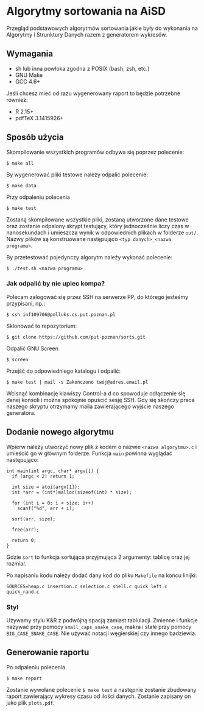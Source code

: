 # Algorytmy sortowania na AiSD

Przegląd podstawowych algorytmów sortowania jakie były do wykonania
na Algorytmy i Strunktury Danych razem z generatorem wykresów.

## Wymagania

- sh lub inna powłoka zgodna z POSIX (bash, zsh, etc.)
- GNU Make
- GCC 4.6+

Jeśli chcesz mieć od razu wygenerowany raport to będzie potrzebne również:

- R 2.15+
- pdfTeX 3.1415926+

## Sposób użycia

Skompilowanie wszystkich programów odbywa się poprzez polecenie:

    $ make all

By wygenerować pliki testowe należy odpalić polecenie:

    $ make data

Przy odpaleniu polecenia

    $ make test

Zostaną skompilowane wszystkie pliki, zostaną utworzone dane testowe oraz
zostanie odpalony skrypt testujący, który jednocześnie liczy czas w nanosekundach
i umieszcza wynik w odpowiednich plikach w folderze `out/`. Nazwy plików są
konstruowane następująco `<typ danych>_<nazwa programu>`.

By przetestować pojedynczy algorytm należy wykonać polecenie:

    $ ./test.sh <nazwa programu>

### Jak odpalić by nie upiec kompa?

Polecam zalogować się przez SSH na serwerze PP, do którego jesteśmy przypisani, np.:

    $ ssh inf109706@polluks.cs.put.poznan.pl

Sklonować to repozytorium:

    $ git clone https://github.com/put-poznan/sorts.git

Odpalić GNU Screen

    $ screen

Przejść do odpowiedniego katalogu i odpalić:

    $ make test | mail -s Zakończono twój@adres.email.pl

Wcisnąć kombinację klawiszy Control-a d co spowoduje odłączenie się danej konsoli
i można spokojnie opuścić sesję SSH. Gdy się skończy praca naszego skryptu otrzymamy
maila zawierającego wyjście naszego generatora.

## Dodanie nowego algorytmu

Wpierw należy utworzyć nowy plik z kodem o nazwie `<nazwa algorytmu>.c` i umieścić go
w głównym folderze. Funkcja `main` powinna wyglądać następująco:

    int main(int argc, char* argv[]) {
      if (argc < 2) return 1;

      int size = atoi(argv[1]);
      int *arr = (int*)malloc(sizeof(int) * size);

      for (int i = 0; i < size; i++)
        scanf("%d", arr + i);

      sort(arr, size);

      free(arr);

      return 0;
    }

Gdzie `sort` to funkcja sortująca przyjmująca 2 argumenty: tablicę oraz jej rozmiar.

Po napisaniu kodu należy dodać dany kod do pliku `Makefile` na końcu linijki:

    SOURCES=heap.c insertion.c selection.c shell.c quick_left.c quick_rand.c

### Styl

Używamy stylu K&R z podwójną spacją zamiast tablulacji. Zmienne i funkcje nazywać
przy pomocy `small_caps_snake_case`, makra i stałe przy pomocy `BIG_CASE_SNAKE_CASE`.
Nie używać notacji węgierskiej czy innego badziewia.

## Generowanie raportu

Po odpaleniu polecenia

    $ make report

Zostanie wywołane polecenie `$ make test` a następnie zostanie zbudowany raport
zawierający wykresy czasu od ilości danych. Zostanie zapisany on jako plik
`plots.pdf`.
